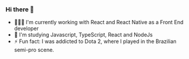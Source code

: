 ### Hi there 👋

- 👨🏻‍💻 I'm currently working with React and React Native as a Front End developer
- 📖 I'm studying Javascript, TypeScript, React and NodeJs
- ⚡ Fun fact: I was addicted to Dota 2, where I played in the Brazilian semi-pro scene.
